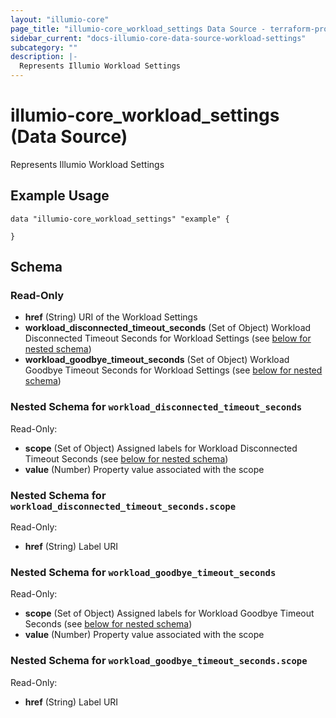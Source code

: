 ```yaml
---
layout: "illumio-core"
page_title: "illumio-core_workload_settings Data Source - terraform-provider-illumio-core"
sidebar_current: "docs-illumio-core-data-source-workload-settings"
subcategory: ""
description: |-
  Represents Illumio Workload Settings
---
```


# illumio-core_workload_settings (Data Source)

Represents Illumio Workload Settings

Example Usage
------------

```hcl
data "illumio-core_workload_settings" "example" {

}
```


## Schema


### Read-Only

- **href** (String) URI of the Workload Settings
- **workload_disconnected_timeout_seconds** (Set of Object) Workload Disconnected Timeout Seconds for Workload Settings (see [below for nested schema](#nestedatt--workload_disconnected_timeout_seconds))
- **workload_goodbye_timeout_seconds** (Set of Object) Workload Goodbye Timeout Seconds for Workload Settings (see [below for nested schema](#nestedatt--workload_goodbye_timeout_seconds))

<a id="nestedatt--workload_disconnected_timeout_seconds"></a>
### Nested Schema for `workload_disconnected_timeout_seconds`

Read-Only:

- **scope** (Set of Object) Assigned labels for Workload Disconnected Timeout Seconds (see [below for nested schema](#nestedobjatt--workload_disconnected_timeout_seconds--scope))
- **value** (Number) Property value associated with the scope

<a id="nestedobjatt--workload_disconnected_timeout_seconds--scope"></a>
### Nested Schema for `workload_disconnected_timeout_seconds.scope`

Read-Only:

- **href** (String) Label URI

<a id="nestedatt--workload_goodbye_timeout_seconds"></a>
### Nested Schema for `workload_goodbye_timeout_seconds`

Read-Only:

- **scope** (Set of Object) Assigned labels for Workload Goodbye Timeout Seconds (see [below for nested schema](#nestedobjatt--workload_goodbye_timeout_seconds--scope))
- **value** (Number) Property value associated with the scope

<a id="nestedobjatt--workload_goodbye_timeout_seconds--scope"></a>
### Nested Schema for `workload_goodbye_timeout_seconds.scope`

Read-Only:

- **href** (String) Label URI


